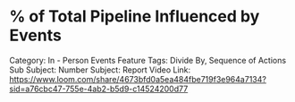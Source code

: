 # % of Total Pipeline Influenced by Events

Category: In - Person Events
Feature Tags: Divide By, Sequence of Actions
Sub Subject: Number
Subject: Report
Video Link: https://www.loom.com/share/4673bfd0a5ea484fbe719f3e964a7134?sid=a76cbc47-755e-4ab2-b5d9-c14524200d77